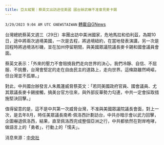 ```yaml
---
title: 亞太縱覽｜蔡英文出訪途徑美國 國台辦武嚇不准會見麥卡錫
---
```

`3/29/2023 9:04 AM UTC GNEWSTAIWAN` [轉載自GNews](https://gnews.org/articles/1055912)

台灣總統蔡英文週三（29日）率團出訪中美洲國家，危地馬拉和伯利茲，為期10日，途中將兩次過境美國，一次是去程，將過境紐約，在當地發表演講，另一次是回程時將過境洛杉磯，並在加州停留期間，與美國眾議院議長麥卡錫和國會議員會面。

  

蔡英文表示：「外來的壓力不會阻撓我們走向世界的決心，我們冷靜、自信、不屈服、不挑釁，台灣會堅定的走在自由民主的道路上，走向世界。這條路雖然崎嶇，但台灣並不孤單。」

  

對此，中共國台辦發言人朱鳳蓮威脅蔡英文：「若同美國政府官員、國會議員、尤其眾議長麥卡錫接觸，搞美台官方往來，與外部反華勢力勾連，中共一定會採取措施堅決回擊。」

  

值得留意的是，這不是中共第一次威脅台灣，不准與美國眾議院議長會面，對上一次，是去年8月，時任美眾議長南希·佩洛西計劃訪台，中共亦暗示會以武力回擊，企圖嚇退佩洛西，結果，直至佩洛西完成整個亞洲之行，中共都依然在對岸咆哮，做語言上的「勇者」，行動上的「懦夫」。

消息來源：[中央社](https://www.cna.com.tw/news/aipl/202303290185.aspx)
